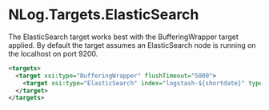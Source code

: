 NLog.Targets.ElasticSearch
==========================

The ElasticSearch target works best with the BufferingWrapper target applied. By default the target assumes an ElasticSearch node is running on the localhost on port 9200.

```xml
<targets>
  <target xsi:type="BufferingWrapper" flushTimeout="5000">
    <target xsi:type="ElasticSearch" index="logstash-${shortdate}" type="logevent" />
  </target>
</targets>
```
